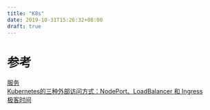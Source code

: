```yaml
---
title: "K8s"
date: 2019-10-31T15:26:32+08:00
draft: true
---
```





# 参考
[服务](https://kubernetes.io/zh/docs/concepts/services-networking/service/)  
[Kubernetes的三种外部访问方式：NodePort、LoadBalancer 和 Ingress](http://dockone.io/article/4884)  
[极客时间]()